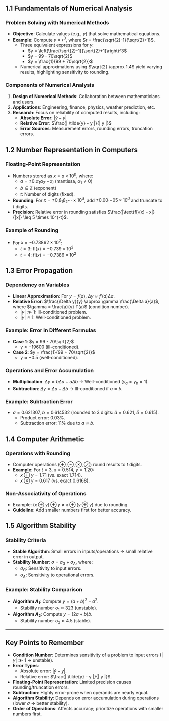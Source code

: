 ## 1.1 Fundamentals of Numerical Analysis

### Problem Solving with Numerical Methods

- **Objective**: Calculate values (e.g., $y$) that solve mathematical equations.
- **Example**: Compute $y = r^3$, where $r = \frac{\sqrt{2}-1}{\sqrt{2}+1}$.
  - Three equivalent expressions for $y$:
    - $y = \left(\frac{\sqrt{2}-1}{\sqrt{2}+1}\right)^3$
    - $y = 99 - 70\sqrt{2}$
    - $y = \frac{1}{99 + 70\sqrt{2}}$
  - Numerical approximations using $\sqrt{2} \approx 1.4$ yield varying results, highlighting sensitivity to rounding.

### Components of Numerical Analysis

1. **Design of Numerical Methods**: Collaboration between mathematicians and users.
2. **Applications**: Engineering, finance, physics, weather prediction, etc.
3. **Research**: Focus on reliability of computed results, including:
   - **Absolute Error**: $| \tilde{y} - y |$
   - **Relative Error**: $\frac{| \tilde{y} - y |}{| y |}$
   - **Error Sources**: Measurement errors, rounding errors, truncation errors.

## 1.2 Number Representation in Computers

### Floating-Point Representation

- Numbers stored as $x = a \times 10^b$, where:
  - $a = \pm 0.\alpha_1\alpha_2\cdots\alpha_t$ (mantissa, $\alpha_1 \neq 0$)
  - $b \in \mathbb{Z}$ (exponent)
  - $t$: Number of digits (fixed).
- **Rounding**: For $x = \pm 0.\beta_1\beta_2\cdots \times 10^d$, add $\pm 0.00\cdots 05 \times 10^d$ and truncate to $t$ digits.
- **Precision**: Relative error in rounding satisfies $\frac{|\text{fl}(x) - x|}{|x|} \leq 5 \times 10^{-t}$.

### Example of Rounding

- For $x = -0.73862 \times 10^2$:
  - $t = 3$: $\text{fl}(x) = -0.739 \times 10^2$
  - $t = 4$: $\text{fl}(x) = -0.7386 \times 10^2$

## 1.3 Error Propagation

### Dependency on Variables

- **Linear Approximation**: For $y = f(a)$, $\Delta y \approx f'(a) \Delta a$.
- **Relative Error**: $\frac{\Delta y}{y} \approx \gamma \frac{\Delta a}{a}$, where $\gamma = \frac{a}{y} f'(a)$ (condition number).
  - $|\gamma| \gg 1$: Ill-conditioned problem.
  - $|\gamma| \approx 1$: Well-conditioned problem.

### Example: Error in Different Formulas

- **Case 1**: $y = 99 - 70\sqrt{2}$
  - $\gamma \approx -19600$ (ill-conditioned).
- **Case 2**: $y = \frac{1}{99 + 70\sqrt{2}}$
  - $\gamma \approx -0.5$ (well-conditioned).

### Operations and Error Accumulation

- **Multiplication**: $\Delta y \approx b\Delta a + a\Delta b$ → Well-conditioned ($\gamma_a = \gamma_b = 1$).
- **Subtraction**: $\Delta y = \Delta a - \Delta b$ → Ill-conditioned if $a \approx b$.

### Example: Subtraction Error

- $a = 0.621307$, $b = 0.614532$ (rounded to 3 digits: $\tilde{a} = 0.621$, $\tilde{b} = 0.615$).
  - Product error: $0.03\%$.
  - Subtraction error: $11\%$ due to $a \approx b$.

## 1.4 Computer Arithmetic

### Operations with Rounding

- Computer operations ($\oplus, \ominus, \otimes, \oslash$) round results to $t$ digits.
- **Example**: For $t = 3$, $x = 0.514$, $y = 1.20$:
  - $x \oplus y = 1.71$ (vs. exact $1.714$).
  - $x \otimes y = 0.617$ (vs. exact $0.6168$).

### Non-Associativity of Operations

- Example: $(x \oplus y) \oplus y \neq x \oplus (y \oplus y)$ due to rounding.
- **Guideline**: Add smaller numbers first for better accuracy.

## 1.5 Algorithm Stability

### Stability Criteria

- **Stable Algorithm**: Small errors in inputs/operations → small relative error in output.
- **Stability Number**: $\sigma = \sigma_G + \sigma_A$, where:
  - $\sigma_G$: Sensitivity to input errors.
  - $\sigma_A$: Sensitivity to operational errors.

### Example: Stability Comparison

- **Algorithm $A_1$**: Compute $y = (a+b)^2 - a^2$.
  - Stability number $\sigma_1 \approx 323$ (unstable).
- **Algorithm $A_2$**: Compute $y = (2a + b)b$.
  - Stability number $\sigma_2 \approx 4.5$ (stable).

---

## Key Points to Remember

- **Condition Number**: Determines sensitivity of a problem to input errors ($|\gamma| \gg 1$ → unstable).
- **Error Types**:
  - Absolute error: $| \tilde{y} - y |$.
  - Relative error: $\frac{| \tilde{y} - y |}{| y |}$.
- **Floating-Point Representation**: Limited precision causes rounding/truncation errors.
- **Subtraction**: Highly error-prone when operands are nearly equal.
- **Algorithm Stability**: Depends on error accumulation during operations (lower $\sigma$ → better stability).
- **Order of Operations**: Affects accuracy; prioritize operations with smaller numbers first.
